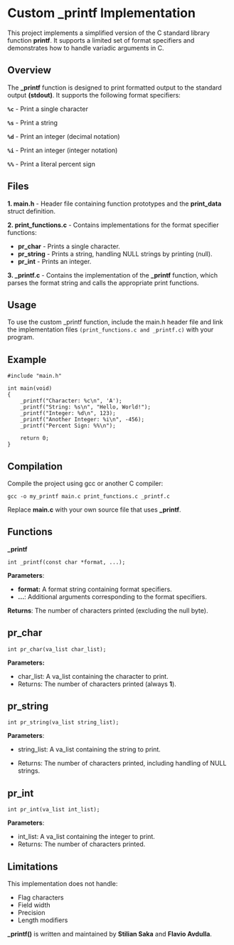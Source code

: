 # Custom _printf Implementation

This project implements a simplified version of the C standard library function **printf**. It supports a limited set of format specifiers and demonstrates how to handle variadic arguments in C.

## Overview

The **_printf** function is designed to print formatted output to the standard output **(stdout)**. It supports the following format specifiers:

**`%c`** - Print a single character

**`%s`** - Print a string

**`%d`** - Print an integer (decimal notation)

**`%i`** - Print an integer (integer notation)

**`%%`** - Print a literal percent sign

## Files

**1. main.h** - Header file containing function prototypes and the **print_data** struct definition.

**2. print_functions.c** - Contains implementations for the format specifier functions:

- **pr_char** - Prints a single character.
- **pr_string** - Prints a string, handling NULL strings by printing (null).
- **pr_int** - Prints an integer.

**3. _printf.c** - Contains the implementation of the **_printf** function, which parses the format string and calls the appropriate print functions.

## Usage

To use the custom _printf function, include the main.h header file and link the implementation files `(print_functions.c and _printf.c)` with your program.

## Example

```
#include "main.h"

int main(void)
{
    _printf("Character: %c\n", 'A');
    _printf("String: %s\n", "Hello, World!");
    _printf("Integer: %d\n", 123);
    _printf("Another Integer: %i\n", -456);
    _printf("Percent Sign: %%\n");

    return 0;
}
```
## Compilation

Compile the project using gcc or another C compiler:

```
gcc -o my_printf main.c print_functions.c _printf.c
```
Replace **main.c** with your own source file that uses **_printf**.


## Functions

**_printf**

```
int _printf(const char *format, ...);
```
**Parameters**:

- **format:** A format string containing format specifiers.
- **...**: Additional arguments corresponding to the format specifiers.

**Returns**: The number of characters printed (excluding the null byte).

## pr_char
```
int pr_char(va_list char_list);
```
**Parameters:**

- char_list: A va_list containing the character to print.
- Returns: The number of characters printed (always **1**).

## pr_string

`int pr_string(va_list string_list);`

**Parameters**:

- string_list: A va_list containing the string to print.

- Returns: The number of characters printed, including handling of NULL strings.

## pr_int

```
int pr_int(va_list int_list);
```
**Parameters**:

- int_list: A va_list containing the integer to print.
- Returns: The number of characters printed.

## Limitations
This implementation does not handle:
- Flag characters
- Field width
- Precision
- Length modifiers

**_printf()** is written and maintained by **Stilian Saka** and **Flavio Avdulla**.